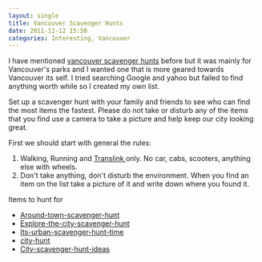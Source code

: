 ```yaml
---
layout: single
title: Vancouver Scavenger Hunts
date: 2011-11-12 15:50
categories: Interesting, Vancouver
---
```

I have mentioned <a href="/parks-scavenger-hunt/">vancouver scavenger hunts</a> before but it was mainly for Vancouver's parks and I wanted one that is more geared towards Vancouver its self. I tried searching Google and yahoo but failed to find anything worth while so I created my own list.

Set up a scavenger hunt with your family and friends to see who can find the most items the fastest. Please do not take or disturb any of the items that you find use a camera to take a picture and help keep our city looking great.

First we should start with general the rules:
<ol>
	<li>Walking, Running and <a href="http://www.translink.bc.ca/">Translink </a>only. No car, cabs, scooters, anything else with wheels.</li>
	<li>Don't take anything, don't disturb the environment. When you find an item on the list take a picture of it and write down where you found it.</li>
</ol>
Items to hunt for
<div>
<ul>
	<li><a href="http://www.diva-girl-parties-and-stuff.com/around-town-scavenger-hunt.html">Around-town-scavenger-hunt</a></li>
	<li><a href="http://www.diva-girl-parties-and-stuff.com/explore-the-city-scavenger-hunt.html">Explore-the-city-scavenger-hunt</a></li>
	<li><a href="http://ask.metafilter.com/96452/Its-urban-scavenger-hunt-time">Its-urban-scavenger-hunt-time</a></li>
	<li><a href="http://www.scavenger-hunt-guru.com/city-hunt.html">city-hunt</a></li>
	<li><a href="http://www.ehow.com/list_5914934_city-scavenger-hunt-ideas.html">City-scavenger-hunt-ideas</a></li>
</ul>
</div>
